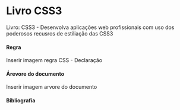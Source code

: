 # Livro CSS3

Livro: CSS3 - Desenvolva aplicações web profissionais com uso dos poderosos recusros de estiliação das CSS3

#### Regra

Inserir imagem regra CSS - Declaração

#### Árevore do documento

Inserir imagem arvore do documento

#### Bibliografia

